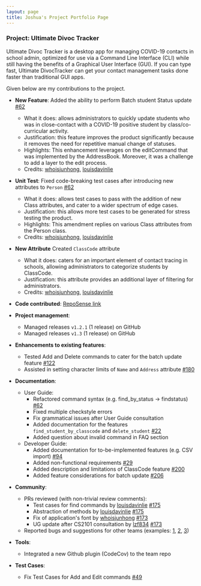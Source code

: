 ```yaml
---
layout: page
title: Joshua's Project Portfolio Page
---
```


### Project: Ultimate Divoc Tracker
Ultimate Divoc Tracker is a desktop app for managing COVID-19 contacts in school admin, optimized for use via a Command Line Interface (CLI) while still having the benefits of a Graphical User Interface (GUI). If you can type fast, Ultimate DivocTracker can get your contact management tasks done faster than traditional GUI apps.

Given below are my contributions to the project.

* **New Feature**: Added the ability to perform Batch student Status update [\#62](https://github.com/AY2122S2-CS2103T-T12-1/tp/pull/62)
  * What it does: allows administrators to quickly update students who was in close-contact with a COVID-19 positive student by class/co-curricular activity.
  * Justification: this feature improves the product significantly because it removes the need for repetitive manual change of statuses.
  * Highlights: This enhancement leverages on the editCommand that was implemented by the AddressBook. Moreover, it was a challenge to add a layer to the edit process.
  * Credits: [whoisjunhong](https://github.com/whoisjunhong), [louisdavinlie](https://github.com/louisdavinlie)

* **Unit Test**: Fixed code-breaking test cases after introducing new attributes to `Person` [\#62](https://github.com/AY2122S2-CS2103T-T12-1/tp/pull/62)
  * What it does: allows test cases to pass with the addition of new Class attributes, and cater to a wider spectrum of edge cases.
  * Justification: this allows more test cases to be generated for stress testing the product.
  * Highlights: This amendment replies on various Class attributes from the Person class.
  * Credits: [whoisjunhong](https://github.com/whoisjunhong), [louisdavinlie](https://github.com/louisdavinlie)

* **New Attribute** Created `ClassCode` attribute
  * What it does: caters for an important element of contact tracing in schools, allowing administrators to categorize students by ClassCode.
  * Justification: this attribute provides an additional layer of filtering for administrators.
  * Credits: [whoisjunhong](https://github.com/whoisjunhong), [louisdavinlie](https://github.com/louisdavinlie)

* **Code contributed**: [RepoSense link]()

* **Project management**:
  * Managed releases `v1.2.1` (1 release) on GitHub
  * Managed releases `v1.3` (1 release) on GitHub

* **Enhancements to existing features**:
  * Tested Add and Delete commands to cater for the batch update feature [\#122](https://github.com/AY2122S2-CS2103T-T12-1/tp/pull/122)
  * Assisted in setting character limits of `Name` and `Address` attribute [\#180](https://github.com/AY2122S2-CS2103T-T12-1/tp/pull/180)

* **Documentation**:
  * User Guide:
    * Refactored command syntax (e.g. find_by_status -> findstatus) [#62](https://github.com/AY2122S2-CS2103T-T12-1/tp/pull/62)
    * Fixed multiple checkstyle errors
    * Fix grammatical issues after User Guide consultation
    * Added documentation for the features `find_student_by_classcode` and `delete_student` [\#22](https://github.com/AY2122S2-CS2103T-T12-1/tp/pull/22)
    * Added question about invalid command in FAQ section
  * Developer Guide:
    * Added documentation for to-be-implemented features (e.g. CSV import) [\#94](https://github.com/AY2122S2-CS2103T-T12-1/tp/pull/94)
    * Added non-functional requirements [\#29](https://github.com/AY2122S2-CS2103T-T12-1/tp/pull/29)
    * Added description and limitations of ClassCode feature [\#200](https://github.com/AY2122S2-CS2103T-T12-1/tp/pull/200)
    * Added feature considerations for batch update [\#206](https://github.com/AY2122S2-CS2103T-T12-1/tp/pull/206)

* **Community**:
  * PRs reviewed (with non-trivial review comments):
    * Test cases for find commands by [louisdavinlie](https://github.com/louisdavinlie) [\#175](https://github.com/AY2122S2-CS2103T-T12-1/tp/pull/175)
    * Abstraction of methods by [louisdavinlie](https://github.com/louisdavinlie) [\#175](https://github.com/AY2122S2-CS2103T-T12-1/tp/pull/174)
    * Fix of application's font by [whoisjunhong](https://github.com/whoisjunhong) [\#173](https://github.com/AY2122S2-CS2103T-T12-1/tp/pull/173)
    * UG update after CS2101 consultation by [lzf834](https://github.com/lzf834) [\#173]( https://github.com/AY2122S2-CS2103T-T12-1/tp/pull/114)
  * Reported bugs and suggestions for other teams (examples: [1](https://github.com/AY2122S2-CS2103-W17-4/tp/issues/249), [2](https://github.com/AY2122S2-CS2103-W17-4/tp/issues/246), [3](https://github.com/AY2122S2-CS2103-W17-4/tp/issues/243))

* **Tools**:
  * Integrated a new Github plugin (CodeCov) to the team repo

* **Test Cases**:
  * Fix Test Cases for Add and Edit commands [\#49](https://github.com/AY2122S2-CS2103T-T12-1/tp/pull/49)
